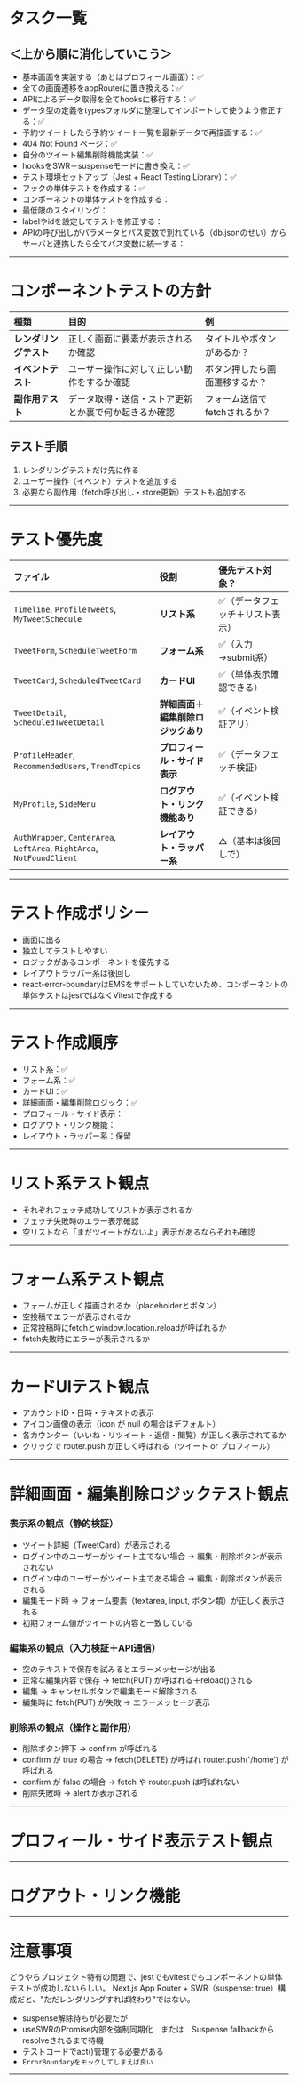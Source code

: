 # タスク一覧

## ＜上から順に消化していこう＞

- 基本画面を実装する（あとはプロフィール画面）：✅
- 全ての画面遷移をappRouterに置き換える：✅
- APIによるデータ取得を全てhooksに移行する：✅
- データ型の定義をtypesフォルダに整理してインポートして使うよう修正する：✅
- 予約ツイートしたら予約ツイート一覧を最新データで再描画する：✅
- 404 Not Found ページ：✅
- 自分のツイート編集削除機能実装：✅
- hooksをSWR＋suspenseモードに書き換え：✅
- テスト環境セットアップ（Jest + React Testing Library）：✅
- フックの単体テストを作成する：✅
- コンポーネントの単体テストを作成する：
- 最低限のスタイリング：
- labelやidを設定してテストを修正する：
- APIの呼び出しがパラメータとパス変数で別れている（db.jsonのせい）からサーバと連携したら全てパス変数に統一する：

---

# コンポーネントテストの方針

| 種類              | 目的                          | 例                        |
| :---------------- | :----------------------------- | :------------------------ |
| **レンダリングテスト** | 正しく画面に要素が表示されるか確認       | タイトルやボタンがあるか？           |
| **イベントテスト**    | ユーザー操作に対して正しい動作をするか確認  | ボタン押したら画面遷移するか？         |
| **副作用テスト**     | データ取得・送信・ストア更新とか裏で何か起きるか確認 | フォーム送信でfetchされるか？          |

## テスト手順
1. レンダリングテストだけ先に作る
2. ユーザー操作（イベント）テストを追加する
3. 必要なら副作用（fetch呼び出し・store更新）テストも追加する

---

# テスト優先度

| ファイル                                                                 | 役割                  | 優先テスト対象？         |
| :--------------------------------------------------------------------- | :------------------ | :--------------- |
| `Timeline`, `ProfileTweets`, `MyTweetSchedule`                         | **リスト系**            | ✅（データフェッチ＋リスト表示） |
| `TweetForm`, `ScheduleTweetForm`                                       | **フォーム系**           | ✅（入力→submit系）    |
| `TweetCard`, `ScheduledTweetCard`                                      | **カードUI**           | ✅（単体表示確認できる）     |
| `TweetDetail`, `ScheduledTweetDetail`                                  | **詳細画面＋編集削除ロジックあり** | ✅（イベント検証アリ）      |
| `ProfileHeader`, `RecommendedUsers`, `TrendTopics`                     | **プロフィール・サイド表示**    | ✅（データフェッチ検証）     |
| `MyProfile`, `SideMenu`                                                | **ログアウト・リンク機能あり**   | ✅（イベント検証できる）     |
| `AuthWrapper`, `CenterArea`, `LeftArea`, `RightArea`, `NotFoundClient` | **レイアウト・ラッパー系**     | △（基本は後回しで）     |

---

# テスト作成ポリシー

- 画面に出る
- 独立してテストしやすい
- ロジックがあるコンポーネントを優先する
- レイアウトラッパー系は後回し
- react-error-boundaryはEMSをサポートしていないため、コンポーネントの単体テストはjestではなくVitestで作成する

---

# テスト作成順序

- リスト系：✅
- フォーム系：✅
- カードUI：✅
- 詳細画面・編集削除ロジック：✅
- プロフィール・サイド表示：
- ログアウト・リンク機能：
- レイアウト・ラッパー系：保留

---

# リスト系テスト観点

- それぞれフェッチ成功してリストが表示されるか
- フェッチ失敗時のエラー表示確認
- 空リストなら「まだツイートがないよ」表示があるならそれも確認

---

# フォーム系テスト観点

- フォームが正しく描画されるか（placeholderとボタン）
- 空投稿でエラーが表示されるか
- 正常投稿時にfetchとwindow.location.reloadが呼ばれるか
- fetch失敗時にエラーが表示されるか

---

# カードUIテスト観点

- アカウントID・日時・テキストの表示
- アイコン画像の表示（icon が null の場合はデフォルト）
- 各カウンター（いいね・リツイート・返信・閲覧）が正しく表示されてるか
- クリックで router.push が正しく呼ばれる（ツイート or プロフィール）

---

# 詳細画面・編集削除ロジックテスト観点

### 表示系の観点（静的検証）
- ツイート詳細（TweetCard）が表示される
- ログイン中のユーザーがツイート主でない場合 → 編集・削除ボタンが表示されない
- ログイン中のユーザーがツイート主である場合 → 編集・削除ボタンが表示される
- 編集モード時 → フォーム要素（textarea, input, ボタン類）が正しく表示される
- 初期フォーム値がツイートの内容と一致している

### 編集系の観点（入力検証＋API通信）
- 空のテキストで保存を試みるとエラーメッセージが出る
- 正常な編集内容で保存 → fetch(PUT) が呼ばれる＋reload()される
- 編集 → キャンセルボタンで編集モード解除される
- 編集時に fetch(PUT) が失敗 → エラーメッセージ表示

### 削除系の観点（操作と副作用）
- 削除ボタン押下 → confirm が呼ばれる
- confirm が true の場合 → fetch(DELETE) が呼ばれ router.push('/home') が呼ばれる
- confirm が false の場合 → fetch や router.push は呼ばれない
- 削除失敗時 → alert が表示される

---

# プロフィール・サイド表示テスト観点

---

# ログアウト・リンク機能

---

# 注意事項

どうやらプロジェクト特有の問題で、jestでもvitestでもコンポーネントの単体テストが成功しないらしい。
Next.js App Router + SWR（suspense: true）構成だと、"ただレンダリングすれば終わり"ではない。
- suspense解除待ちが必要だが
- useSWRのPromise内部を強制同期化　または　Suspense fallbackからresolveされるまで待機
- テストコードでact()管理する必要がある
- `ErrorBoundaryをモックしてしまえば良い`

---